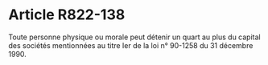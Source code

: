 # Article R822-138

Toute personne physique ou morale peut détenir un quart au plus du capital des sociétés mentionnées au titre Ier de la loi n° 90-1258 du 31 décembre 1990.

